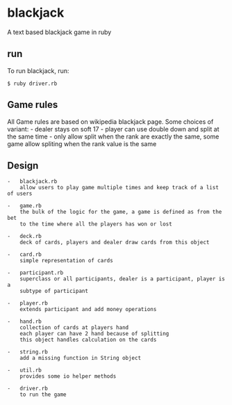 blackjack
=========

A text based blackjack game in ruby

run
---

To run blackjack, run:

    $ ruby driver.rb
        
Game rules
----------

All Game rules are based on wikipedia blackjack page. Some choices of variant:
    - dealer stays on soft 17
    - player can use double down and split at the same time
    - only allow split when the rank are exactly the same, some game allow 
      spliting when the rank value is the same

Design
------

    -   blackjack.rb
        allow users to play game multiple times and keep track of a list of users

    -   game.rb
        the bulk of the logic for the game, a game is defined as from the bet
        to the time where all the players has won or lost

    -   deck.rb
        deck of cards, players and dealer draw cards from this object

    -   card.rb
        simple representation of cards

    -   participant.rb
        superclass or all participants, dealer is a participant, player is a
        subtype of participant

    -   player.rb
        extends participant and add money operations

    -   hand.rb
        collection of cards at players hand
        each player can have 2 hand because of splitting
        this object handles calculation on the cards
        
    -   string.rb
        add a missing function in String object

    -   util.rb
        provides some io helper methods

    -   driver.rb
        to run the game
